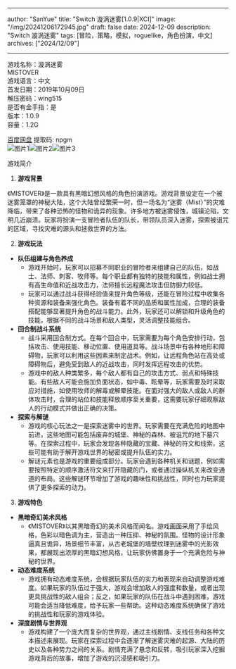 
---
author: "SanYue"
title: "Switch 漩涡迷雾[1.0.9|XCI]"
image: "/img/20241206172945.jpg"
draft: false
date: 2024-12-09
description: "Switch 漩涡迷雾"
tags: [冒险，策略，模拟，roguelike，角色扮演，中文]
archives: ["2024/12/09"]

---

游戏名称：漩涡迷雾   
MISTOVER    
游戏语言：中文  
首发日期：2019年10月09日  
解压密码：wing515  
是否有金手指：是  
版本：1.0.9   
容量：1.2G

[百度网盘](https://pan.baidu.com/s/1Q1GGzNNFZKceO4BOcUq30Q) 提取码: npgm  
![图片1](/img/3f4af8.jpg)![图片2](/img/85e90e.jpg)![图片3](/img/f746a7.jpg)  

游戏简介  
1. **游戏背景**

《MISTOVER》是一款具有黑暗幻想风格的角色扮演游戏。游戏背景设定在一个被迷雾笼罩的神秘大陆，这个大陆曾经繁荣一时，但一场名为“迷雾（Mist）”的灾难降临，带来了各种恐怖的怪物和诡异的现象。许多地方被迷雾侵蚀，城镇沦陷，文明几近崩溃。玩家将扮演一支冒险者队伍的队长，带领队员深入迷雾，探索被诅咒的区域，寻找灾难的源头和拯救世界的方法。

2. **游戏玩法**

 - **队伍组建与角色养成**
     - 游戏开始时，玩家可以招募不同职业的冒险者来组建自己的队伍，如战士、法师、刺客、牧师等。每个职业都有独特的技能和属性，例如战士拥有高生命值和近战攻击力，法师擅长远程魔法攻击但防御力较低。
     - 玩家可以通过战斗获得经验值来提升角色等级，还能在冒险过程中收集各种资源和装备来强化角色。装备有着不同的品质和属性加成，合理的装备搭配能够显著提升角色的战斗能力。此外，玩家还可以解锁和升级角色的技能，根据不同的战斗场景和敌人类型，灵活调整技能组合。
 - **回合制战斗系统**
     - 战斗采用回合制方式。在每个回合中，玩家需要为每个角色安排行动，包括攻击、使用技能、移动位置、使用道具等。战斗场景中有各种地形和障碍物，玩家可以利用这些因素来制定战术。例如，让远程角色站在高处或障碍物后，避免受到敌人的近战攻击，同时发挥远程攻击的优势。
     - 游戏中的敌人种类繁多，每个敌人都有自己的攻击方式、弱点和特殊技能。有些敌人可能会施加负面状态，如中毒、眩晕等，玩家需要及时采取应对措施，如使用牧师的解毒或解晕技能。在面对强大的敌人或敌人的群体攻击时，合理的站位和技能释放顺序至关重要，这需要玩家仔细观察敌人的行动模式并做出正确的决策。
 - **探索与解谜**
     - 游戏的核心玩法之一是探索迷雾中的世界。玩家需要在充满危险的地图中前进，这些地图可能包括废弃的城堡、神秘的森林、被诅咒的地下墓穴等。在探索过程中，玩家会发现各种隐藏的宝藏、神秘的符文和线索，这些可能有助于解开游戏世界的秘密或提升队伍的实力。
     - 解谜元素也是游戏的重要组成部分。玩家会遇到各种机关和谜题，例如需要按照特定的顺序激活符文来打开隐藏的门，或者通过操纵机关来改变通道的布局。这些解谜环节增加了游戏的趣味性和挑战性，同时也为玩家提供了更多探索的动力。

3. **游戏特色**

 - **黑暗奇幻美术风格**
     - 《MISTOVER》以其黑暗奇幻的美术风格而闻名。游戏画面采用了手绘风格，色彩以暗色调为主，营造出一种压抑、神秘的氛围。怪物的设计形象逼真且诡异，场景细节丰富，从古老城堡的墙壁纹理到迷雾中的光影效果，都展现出浓厚的黑暗幻想风格，让玩家仿佛置身于一个充满危险与神秘的世界。
 - **动态难度系统**
     - 游戏拥有动态难度系统，会根据玩家队伍的实力和表现来自动调整游戏难度。如果玩家的队伍过于强大，游戏会增加敌人的强度和数量，或者出现更具挑战性的敌人组合；反之，如果玩家的队伍在战斗中遇到困难，游戏可能会适当降低难度，给予玩家一些帮助。这种动态难度系统确保了游戏的挑战性和玩家的游戏体验。
 - **深度剧情与世界观**
     - 游戏构建了一个庞大而复杂的世界观，通过主线剧情、支线任务和各种文本描述来展现。玩家在探索过程中会逐渐了解迷雾灾难的起源、大陆的历史以及各种势力之间的关系。剧情充满了悬念和反转，吸引玩家深入挖掘游戏背后的故事，增加了游戏的沉浸感和吸引力。
